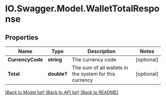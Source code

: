 # IO.Swagger.Model.WalletTotalResponse
## Properties

Name | Type | Description | Notes
------------ | ------------- | ------------- | -------------
**CurrencyCode** | **string** | The currency code | [optional] 
**Total** | **double?** | The sum of all wallets in the system for this currency | [optional] 

[[Back to Model list]](../README.md#documentation-for-models) [[Back to API list]](../README.md#documentation-for-api-endpoints) [[Back to README]](../README.md)

